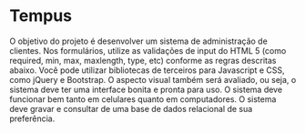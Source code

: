 # Tempus
O objetivo do projeto é desenvolver um sistema de administração de clientes. Nos formulários, utilize as validações de input do HTML 5 (como required, min, max, maxlength, type, etc) conforme as regras descritas abaixo. Você pode utilizar bibliotecas de terceiros para Javascript e CSS, como jQuery e Bootstrap. O aspecto visual também será avaliado, ou seja, o sistema deve ter uma interface bonita e pronta para uso. O sistema deve funcionar bem tanto em celulares quanto em computadores. O sistema deve gravar e consultar de uma base de dados relacional de sua preferência.
